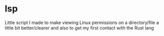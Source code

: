 # lsp
Little script I made to make viewing Linux permissions on a directory/file a little bit better/clearer and also to get my first contact with the Rust lang
